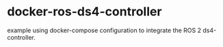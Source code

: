 # docker-ros-ds4-controller
example using docker-compose configuration to integrate the ROS 2 ds4-controller.

